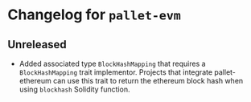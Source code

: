 # Changelog for `pallet-evm`

## Unreleased
- Added associated type `BlockHashMapping` that requires a `BlockHashMapping` trait implementor. Projects that integrate pallet-ethereum can use this trait to return the ethereum block hash when using `blockhash` Solidity function.